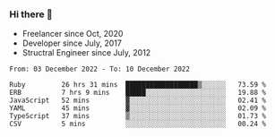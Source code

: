### Hi there 👋

- Freelancer since Oct, 2020
- Developer since July, 2017
- Structral Engineer since July, 2012

<!--START_SECTION:waka-->

```text
From: 03 December 2022 - To: 10 December 2022

Ruby         26 hrs 31 mins  ██████████████████▒░░░░░░   73.59 %
ERB          7 hrs 9 mins    █████░░░░░░░░░░░░░░░░░░░░   19.88 %
JavaScript   52 mins         ▓░░░░░░░░░░░░░░░░░░░░░░░░   02.41 %
YAML         45 mins         ▓░░░░░░░░░░░░░░░░░░░░░░░░   02.09 %
TypeScript   37 mins         ▒░░░░░░░░░░░░░░░░░░░░░░░░   01.73 %
CSV          5 mins          ░░░░░░░░░░░░░░░░░░░░░░░░░   00.24 %
```

<!--END_SECTION:waka-->
